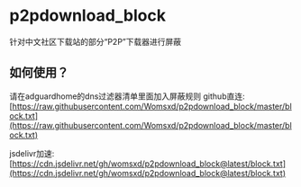 # p2pdownload_block
针对中文社区下载站的部分“P2P”下载器进行屏蔽

## 如何使用？
请在adguardhome的dns过滤器清单里面加入屏蔽规则
github直连:[https://raw.githubusercontent.com/Womsxd/p2pdownload_block/master/block.txt](https://raw.githubusercontent.com/Womsxd/p2pdownload_block/master/block.txt)

jsdelivr加速:[https://cdn.jsdelivr.net/gh/womsxd/p2pdownload_block@latest/block.txt](https://cdn.jsdelivr.net/gh/womsxd/p2pdownload_block@latest/block.txt)
